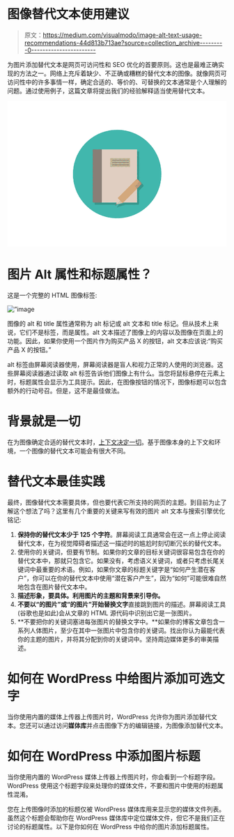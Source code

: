 # 图像替代文本使用建议

> 原文：<https://medium.com/visualmodo/image-alt-text-usage-recommendations-44d813b713ae?source=collection_archive---------0----------------------->

为图片添加替代文本是网页可访问性和 SEO 优化的首要原则。这也是最难正确实现的方法之一。网络上充斥着缺少、不正确或糟糕的替代文本的图像。就像网页可访问性中的许多事情一样，确定合适的、等价的、可替换的文本通常是个人理解的问题。通过使用例子，这篇文章将提出我们的经验解释适当使用替代文本。

![](img/21b629dc8ebf1e406a7325e9040dfc0d.png)

# 图片 Alt 属性和标题属性？

这是一个完整的 HTML 图像标签:

![”image](”image.jpg” "”image")

图像的 alt 和 title 属性通常称为 alt 标记或 alt 文本和 title 标记。但从技术上来说，它们不是标签，而是属性。alt 文本描述了图像上的内容以及图像在页面上的功能。因此，如果你使用一个图片作为购买产品 X 的按钮，alt 文本应该说:“购买产品 X 的按钮。”

alt 标签由屏幕阅读器使用，屏幕阅读器是盲人和视力正常的人使用的浏览器。这些屏幕阅读器通过读取 alt 标签告诉他们图像上有什么。当您将鼠标悬停在元素上时，标题属性会显示为工具提示。因此，在图像按钮的情况下，图像标题可以包含额外的行动号召。但是，这不是最佳做法。

# 背景就是一切

在为图像确定合适的替代文本时，[上下文决定一切](https://visualmodo.com/best-blog-post-title-generator-tools-to-amazing-headlines/)。基于图像本身的上下文和环境，一个图像的替代文本可能会有很大不同。

# 替代文本最佳实践

最终，图像替代文本需要具体，但也要代表它所支持的网页的主题。到目前为止了解这个想法了吗？这里有几个重要的关键来写有效的图片 alt 文本与搜索引擎优化铭记:

1.  **保持你的替代文本少于 125 个字符**。屏幕阅读工具通常会在这一点上停止阅读替代文本，在为视觉障碍者描述这一描述时的尴尬时刻切断冗长的替代文本。
2.  使用你的关键词，但要有节制。如果你的文章的目标关键词很容易包含在你的替代文本中，那就只包含它。如果没有，考虑语义关键词，或者只考虑长尾关键词中最重要的术语。例如，如果你文章的标题关键字是“如何产生潜在客户”，你可以在你的替代文本中使用“潜在客户产生”，因为“如何”可能很难自然地包含在图片替代文本中。
3.  **描述形象，要具体。利用图片的主题和背景来引导你。**
4.  **不要以“的图片”或“的图片”开始替换文字**直接跳到图片的描述。屏幕阅读工具(谷歌也是如此)会从文章的 HTML 源代码中识别出它是一张图片。
5.  **不要把你的关键词塞进每张图片的替换文字中。**如果你的博客文章包含一系列人体图片，至少在其中一张图片中包含你的关键词。找出你认为最能代表你的主题的图片，并将其分配到你的关键词中。坚持周边媒体更多的审美描述。

# 如何在 WordPress 中给图片添加可选文字

当你使用内置的媒体上传器上传图片时，WordPress 允许你为图片添加替代文本。您还可以通过访问**媒体库**并点击图像下方的编辑链接，为图像添加替代文本。

# 如何在 WordPress 中添加图片标题

当你使用内置的 WordPress 媒体上传器上传图片时，你会看到一个标题字段。WordPress 使用这个标题字段来处理你的媒体文件，不要和图片中使用的标题属性混淆。

您在上传图像时添加的标题仅被 WordPress 媒体库用来显示您的媒体文件列表。虽然这个标题会帮助你在 WordPress 媒体库中定位媒体文件，但它不是我们正在讨论的标题属性。以下是你如何在 WordPress 中给你的图片添加标题属性。